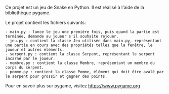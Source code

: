 Ce projet est un jeu de Snake en Python. Il est réalisé à l'aide de la bibliothèque pygame.

Le projet contient les fichiers suivants:

    - main.py : lance le jeu une première fois, puis quand la partie est terminée, demande au joueur s'il souhaite rejouer.
    - jeu.py : contient la classe Jeu utilisée dans main.py, représentant une partie en cours avec des propriétés telles que la fenêtre, le joueur et autres éléments.
    - serpent.py : contient la classe Serpent, représentant le serpent incarné par le joueur.
    - membre.py : contient la classe Membre, représentant un membre du corps du serpent.
    - pomme.py : contient la classe Pomme, élément qui doit être avalé par le serpent pour grossir et gagner des points.


Pour en savoir plus sur pygame, visitez https://www.pygame.org